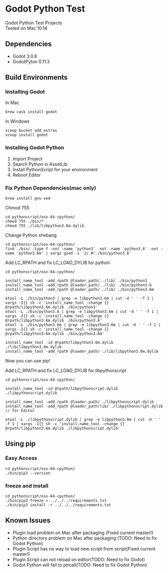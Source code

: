 # Godot Python Test

Godot Python Test Projects  
Tested on Mac 10.14

## Dependencies

- Godot 3.0.6
- GodotPyton 0.11.3

## Build Environments

### Installing Godot

In Mac
```
brew cask install godot
```

In Windows

```
scoop bucket add extras
scoop install godot
```

### Installing Godot Python

1. Import Project
2. Search Python in AssetLib
3. Install PythonScript for your environment
4. Reboot Editor

### Fix Python Dependencies(mac only)

```
brew install gnu-sed
```

Chmod 755
```
cd pythonscript/osx-64-cpython/
chmod 755 ./bin/*
chmod 755 ./lib/libpython3.6m.dylib
```

Change Python shebang
```
cd pythonscript/osx-64-cpython/
find ./bin/ -type f -not -name 'python3' -not -name 'python3.6' -not -name 'python3.6m' | xargs gsed -i '1c #!./bin/python3.6'
```

Add LC_RPATH and fix LC_LOAD_DYLIB for python
```
cd pythonscript/osx-64-cpython/

install_name_tool -add_rpath @loader_path/../lib/ ./bin/python3
install_name_tool -add_rpath @loader_path/../lib/ ./bin/python3.6
install_name_tool -add_rpath @loader_path/../lib/ ./bin/python3.6m

otool -L ./bin/python3 | grep -e libpython3.6m | cut -d ' ' -f 1 | xargs -I{} sh -c 'install_name_tool -change {} @rpath/libpython3.6m.dylib ./bin/python3'
otool -L ./bin/python3.6 | grep -e libpython3.6m | cut -d ' ' -f 1 | xargs -I{} sh -c 'install_name_tool -change {} @rpath/libpython3.6m.dylib ./bin/python3.6'
otool -L ./bin/python3.6m | grep -e libpython3.6m | cut -d ' ' -f 1 | xargs -I{} sh -c 'install_name_tool -change {} @rpath/libpython3.6m.dylib ./bin/python3.6m'

install_name_tool -id @rpath/libpython3.6m.dylib ./lib/libpython3.6m.dylib
install_name_tool -add_rpath @loader_path/ ./lib/libpython3.6m.dylib
```

Now you can use pip!

Add LC_RPATH and fix LC_LOAD_DYLIB for libpythonscript
```
cd pythonscript/osx-64-cpython/

install_name_tool -id @rpath/libpythonscript.dylib ./libpythonscript.dylib

install_name_tool -add_rpath @loader_path/ ./libpythonscript.dylib
install_name_tool -add_rpath @loader_path/lib/ ./libpythonscript.dylib // for Editor

otool -L ./libpythonscript.dylib | grep -e libpython3.6m | cut -d ' ' -f 1 | xargs -I{} sh -c 'install_name_tool -change {} @rpath/libpython3.6m.dylib ./libpythonscript.dylib'
```

## Using pip

### Easy Access
```
cd pythonscript/osx-64-cpython/
./bin/pip3 --version
```

### freeze and install
```
cd pythonscript/osx-64-cpython/
./bin/pip3 freeze > ../../../requirements.txt
./bin/pip3 install -r ../../../requirements.txt
```

## Known Issues

- Plugin load problem on Mac after packaging (Fixed current master!)
- Python directory problem on Mac after packaging (TODO: Need to fix Godot Python)
- Plugin Script has no way to load new script from script(Fixed current master!)
- Plugin Script can not reload on editor(TODO: Need to fix Godot)
- Godot Python will fail to ptrcall(TODO: Need to fix Godot Python)
